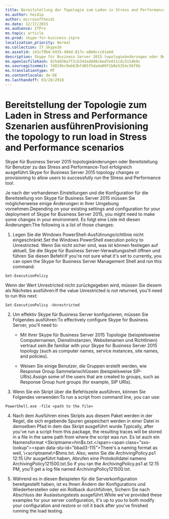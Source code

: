```yaml
---
title: Bereitstellung der Topologie zum Laden in Stress and Performance Szenarien ausführen
ms.author: heidip
author: microsoftheidi
ms.date: 12/17/2015
ms.audience: ITPro
ms.topic: article
ms.prod: skype-for-business-itpro
localization_priority: Normal
ms.collection: IT_Skype16
ms.assetid: 143cf9bd-b935-494d-817c-a8b0ccc61eb8
description: Skype für Business Server 2015 topologieänderungen oder Bereitstellung für Benutzer zu das Stress and Performance-Tool erfolgreich ausgeführt.
ms.openlocfilehash: 825dd56a7f2cb343eddd8cbed7e811cdc5154b9c
ms.sourcegitcommit: 7d819bc9eb63bfd85f5dada09f1b8e5354c56f6b
ms.translationtype: MT
ms.contentlocale: de-DE
ms.lasthandoff: 03/28/2018
---
```

# <a name="provisioning-the-topology-to-run-load-in-stress-and-performance-scenarios"></a><span data-ttu-id="bbad3-103">Bereitstellung der Topologie zum Laden in Stress and Performance Szenarien ausführen</span><span class="sxs-lookup"><span data-stu-id="bbad3-103">Provisioning the topology to run load in Stress and Performance scenarios</span></span>
 
<span data-ttu-id="bbad3-104">Skype für Business Server 2015 topologieänderungen oder Bereitstellung für Benutzer zu das Stress and Performance-Tool erfolgreich ausgeführt.</span><span class="sxs-lookup"><span data-stu-id="bbad3-104">Skype for Business Server 2015 topology changes or provisioning to allow users to successfully run the Stress and Performance tool.</span></span>
  
<span data-ttu-id="bbad3-105">Je nach der vorhandenen Einstellungen und die Konfiguration für die Bereitstellung von Skype für Business Server 2015 müssen Sie möglicherweise einige Änderungen in Ihrer Umgebung vornehmen.</span><span class="sxs-lookup"><span data-stu-id="bbad3-105">Depending on your existing settings and configuration for your deployment of Skype for Business Server 2015, you might need to make some changes in your environment.</span></span> <span data-ttu-id="bbad3-106">Es folgt eine Liste mit diesen Änderungen:</span><span class="sxs-lookup"><span data-stu-id="bbad3-106">The following is a list of those changes:</span></span>
  
1. <span data-ttu-id="bbad3-107">Legen Sie die Windows PowerShell-Ausführungsrichtlinie nicht eingeschränkt.</span><span class="sxs-lookup"><span data-stu-id="bbad3-107">Set the Windows PowerShell execution policy to Unrestricted.</span></span> <span data-ttu-id="bbad3-108">Wenn Sie nicht sicher sind, was ist können festlegen auf aktuell, Sie die Skype für Business Server-Verwaltungsshell öffnen und führen Sie diesen Befehl:</span><span class="sxs-lookup"><span data-stu-id="bbad3-108">If you're not sure what it's set to currently, you can open the Skype for Business Server Management Shell and run this command:</span></span>
    
  ```
  Get-ExecutionPolicy
  ```

  <span data-ttu-id="bbad3-109">Wenn der Wert Unrestricted nicht zurückgegeben wird, müssen Sie diesem als Nächstes ausführen:</span><span class="sxs-lookup"><span data-stu-id="bbad3-109">If the value Unrestricted is not returned, you'll need to run this next:</span></span>
    
  ```
  Set-ExecutionPolicy -Unrestricted
  ```

2. <span data-ttu-id="bbad3-110">Um effektiv Skype für Business Server konfigurieren, müssen Sie Folgendes ausführen:</span><span class="sxs-lookup"><span data-stu-id="bbad3-110">To effectively configure Skype for Business Server, you'll need to:</span></span>
    
    - <span data-ttu-id="bbad3-111">Mit Ihrer Skype für Business Server 2015 Topologie (beispielsweise Computernamen, Dienstinstanzen, Websitenamen und Richtlinien) vertraut sein.</span><span class="sxs-lookup"><span data-stu-id="bbad3-111">Be familiar with your Skype for Business Server 2015 topology (such as computer names, service instances, site names, and policies).</span></span>
    
    - <span data-ttu-id="bbad3-112">Weisen Sie einige Benutzer, die Gruppen erstellt werden, wie Response Group Sammelanschlüssen (beispielsweise SIP-URIs).</span><span class="sxs-lookup"><span data-stu-id="bbad3-112">Assign some of the users that are created to groups, such as Response Group hunt groups (for example, SIP URIs).</span></span>
    
3. <span data-ttu-id="bbad3-113">Wenn Sie ein Skript über die Befehlszeile ausführen, können Sie Folgendes verwenden:</span><span class="sxs-lookup"><span data-stu-id="bbad3-113">To run a script from command line, you can use:</span></span>
    
  ```
  PowerShell.exe -file <path to the file>
  ```

4. <span data-ttu-id="bbad3-114">Nach dem Ausführen eines Skripts aus diesem Paket werden in der Regel, die sich ergebende Spuren gespeichert werden in einer Datei in demselben Pfad in dem das Skript ausgeführt wurde.</span><span class="sxs-lookup"><span data-stu-id="bbad3-114">Typically, after you've run a script from this package, the resulting traces will be stored in a file in the same path from where the script was run.</span></span> <span data-ttu-id="bbad3-115">Es ist auch ein Namensformat \<Skriptname\>$h$m$s.txt.</span><span class="sxs-lookup"><span data-stu-id="bbad3-115">There's a naming format as well, \<scriptname\>$h$m$s.txt.</span></span> <span data-ttu-id="bbad3-116">Also, wenn Sie die ArchivingPolicy.ps1 12:15 Uhr ausgeführt haben, Abrufen eine Protokolldatei namens ArchivingPolicy121500.txt.</span><span class="sxs-lookup"><span data-stu-id="bbad3-116">So if you ran the ArchivingPolicy.ps1 at 12:15 PM, you'll get a log file named ArchivingPolicy121500.txt.</span></span>
    
5. <span data-ttu-id="bbad3-117">Während es in diesen Beispielen für die Serverkonfiguration bereitgestellt haben, ist es Ihnen Ändern der Konfigurations und Wiederherstellen oder ein Rollback durchführen, Sichern Sie nach Abschluss der Auslastungstests ausgeführt.</span><span class="sxs-lookup"><span data-stu-id="bbad3-117">While we've provided these examples for your server configuration, it's up to you to both modify your configuration and restore or roll it back after you've finished running the load testing.</span></span>
    

